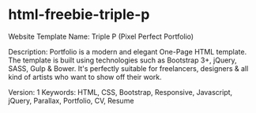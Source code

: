 # html-freebie-triple-p
Website Template Name: Triple P (Pixel Perfect Portfolio)

Description: Portfolio is a modern and elegant One-Page HTML template. The template is built using technologies such as Bootstrap 3+, jQuery, SASS, Gulp &amp; Bower. It's perfectly suitable for freelancers, designers &amp; all kind of artists who want to show off their work.  

Version: 1
Keywords: HTML, CSS, Bootstrap, Responsive, Javascript, jQuery, Parallax, Portfolio, CV, Resume